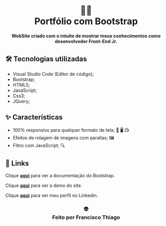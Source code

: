 <h1 align="center">
👨‍💻<br>Portfólio com Bootstrap
</h1>

<h4 align="center">
WebSite criado com o intuito de mostrar meus conhecimentos como desenvolvedor Front-End Jr.
  <h6 OBS: as informações do site são meramente ilustrativas </h6>
</h4>

## 🛠️ Tecnologias utilizadas
- Visual Studio Code (Editor de código);
- Bootstrap;
- HTML5;
- JavaScript;
- Css3;
- JQuery;

## ✨ Características
- 100% responsivo para qualquer formato de tela; 📱 🖥️ 📺
- Efeitos de rolagem de imagens com parallax; 🖼️
- Filtro com JavaScript; 🔍


## 🔗 Links
Clique **[aqui](https://getbootstrap.com/)** para ver a documentação do Bootstrap.

Clique **[aqui](https://thiagosennin1.github.io/template-com-bootstrap/)** para ver a demo do site.

Clique **[aqui](https://www.linkedin.com/in/francisco-thiago-61b5b0132/)** para ver meu perfil no Linkedin.



<h3 align="center">
👽<br> Feito por <strong>Francisco Thiago</strong>
</h3>
